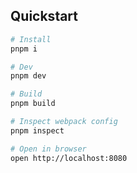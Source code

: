 ## Quickstart

```bash
# Install
pnpm i

# Dev
pnpm dev

# Build
pnpm build

# Inspect webpack config
pnpm inspect

# Open in browser
open http://localhost:8080
```
